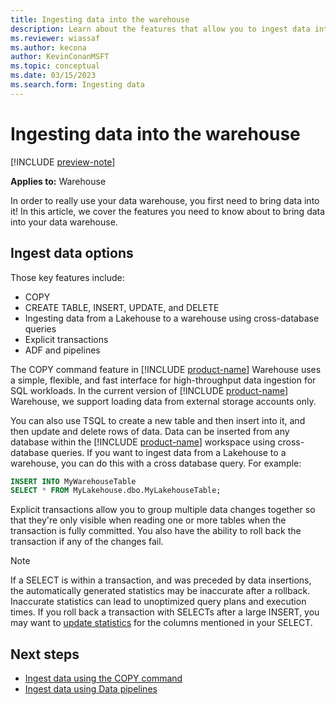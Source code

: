 ```yaml
---
title: Ingesting data into the warehouse
description: Learn about the features that allow you to ingest data into your warehouse.
ms.reviewer: wiassaf
ms.author: kecona
author: KevinConanMSFT
ms.topic: conceptual
ms.date: 03/15/2023
ms.search.form: Ingesting data
---
```


# Ingesting data into the warehouse

[!INCLUDE [preview-note](../includes/preview-note.md)]

**Applies to:** Warehouse

In order to really use your data warehouse, you first need to bring data into it! In this article, we cover the features you need to know about to bring data into your data warehouse.

## Ingest data options

Those key features include:

- COPY
- CREATE TABLE, INSERT, UPDATE, and DELETE
- Ingesting data from a Lakehouse to a warehouse using cross-database queries
- Explicit transactions
- ADF and pipelines

The COPY command feature in [!INCLUDE [product-name](../includes/product-name.md)] Warehouse uses a simple, flexible, and fast interface for high-throughput data ingestion for SQL workloads. In the current version of [!INCLUDE [product-name](../includes/product-name.md)] Warehouse, we support loading data from external storage accounts only.

You can also use TSQL to create a new table and then insert into it, and then update and delete rows of data. Data can be inserted from any database within the [!INCLUDE [product-name](../includes/product-name.md)] workspace using cross-database queries. If you want to ingest data from a Lakehouse to a warehouse, you can do this with a cross database query. For example:

```sql
INSERT INTO MyWarehouseTable
SELECT * FROM MyLakehouse.dbo.MyLakehouseTable;
```

Explicit transactions allow you to group multiple data changes together so that they're only visible when reading one or more tables when the transaction is fully committed. You also have the ability to roll back the transaction if any of the changes fail.

> [!NOTE]
> If a SELECT is within a transaction, and was preceded by data insertions, the automatically generated statistics may be inaccurate after a rollback. Inaccurate statistics can lead to unoptimized query plans and execution times. If you roll back a transaction with SELECTs after a large INSERT, you may want to [update statistics](/sql/t-sql/statements/update-statistics-transact-sql?view=sql-server-ver16&preserve-view=true) for the columns mentioned in your SELECT.

## Next steps

- [Ingest data using the COPY command](ingest-data-copy-command.md)
- [Ingest data using Data pipelines](ingest-data-pipelines.md)
